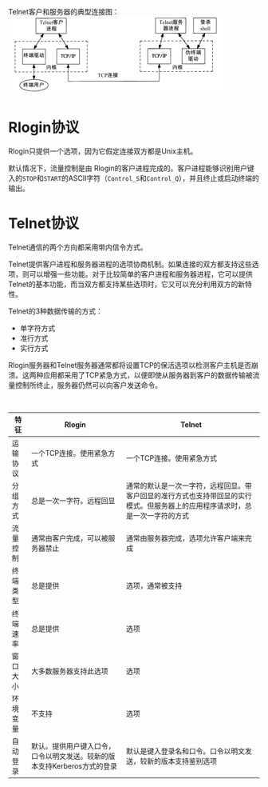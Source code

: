 Telnet客户和服务器的典型连接图：
![](img/chap26/img0.png)

# Rlogin协议

Rlogin只提供一个选项，因为它假定连接双方都是Unix主机。

默认情况下，流量控制是由 Rlogin的客户进程完成的。客户进程能够识别用户键入的`STOP`和`START`的ASCII字符（`Control_S`和`Control_Q`），并且终止或启动终端的输出。

# Telnet协议

Telnet通信的两个方向都采用带内信令方式。

Telnet提供客户进程和服务器进程的选项协商机制。如果连接的双方都支持这些选项，则可以增强一些功能。对于比较简单的客户进程和服务器进程，它可以提供Telnet的基本功能，而当双方都支持某些选项时，它又可以充分利用双方的新特性。

Telnet的3种数据传输的方式：

- 单字符方式
- 准行方式
- 实行方式

Rlogin服务器和Telnet服务器通常都将设置TCP的保活选项以检测客户主机是否崩溃。这两种应用都采用了TCP紧急方式，以便即使从服务器到客户的数据传输被流量控制所终止，服务器仍然可以向客户发送命令。

 

| 特征   | Rlogin                                   | Telnet                                   |
| ---- | ---------------------------------------- | ---------------------------------------- |
| 运输协议 | 一个TCP连接。使用紧急方式                           | 一个TCP连接。使用紧急方式                           |
| 分组方式 | 总是一次一字符。远程回显                             | 通常的默认是一次一字符，远程回显。带客户回显的准行方式也支持带回显的实行模式。但服务器上的应用程序请求时，总是一次一字符的方式 |
| 流量控制 | 通常由客户完成，可以被服务器禁止                         | 通常由服务器完成，选项允许客户端来完成                      |
| 终端类型 | 总是提供                                     | 选项，通常被支持                                 |
| 终端速率 | 总是提供                                     | 选项                                       |
| 窗口大小 | 大多数服务器支持此选项                              | 选项                                       |
| 环境变量 | 不支持                                      | 选项                                       |
| 自动登录 | 默认。提供用户键入口令，口令以明文发送。较新的版本支持Kerberos方式的登录 | 默认是键入登录名和口令。口令以明文发送，较新的版本支持鉴别选项          |